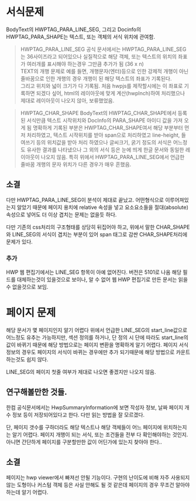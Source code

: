 # 서식문제  
BodyText의 HWPTAG_PARA_LINE_SEG, 그리고 Docinfo의 HWPTAG_PARA_SHAPE는 텍스트, 또는 객체의 서식 위치에 관여함.

> HWPTAG_PARA_LINE_SEG
공식 문서에서는 HWPTAG_PARA_LINE_SEG는 36사이즈라고 되어있으나 실질적으로 해당 객체, 또는 텍스트의 위치의 좌표가 여러개를 표시해야 하는경우 그만큼 추가가 됨 (36 x n)  
TEXT의 개행 문제로 예를 들면, 개행문자(엔터)등으로 인한 강제적 개행이 아닌 줄바꿈으로 인한 개행의 경우 개행이 된 해당 텍스트의 좌표가 기록된다.  
그리고 위치와 넓이 크기가 다 기록됨.
처음 hwpjs를 제작할시에는 이 좌표로 기록하면 되겠다 싶어, html의 레이아웃에 맞게 계산(hwpInch)하여 처리했으나 제대로 레이아웃이 나오지 않아, 보류했었음.

> HWPTAG_CHAR_SHAPE
BodyText의 HWPTAG_CHAR_SHAPE에서 등록된 서식만큼 텍스트 시작위치와 DocInfo의 PARA_SHAPE 아이디 값을 가져 오게 됨
명확하게 기록된 부분은 HWPTAG_CHAR_SHAPE여서 해당 부분부터 먼저 처리하였고, 텍스트 시작위치를 받아 span으로 처리하였고 line-height, 들여쓰기 등의 위치값을 받아 처리 하였으나 
글씨크기, 굵기 정도의 서식은 어느정도 유사한 결과를 나타냈으나 그 외의 서식 등은 눈에 띄게 한글 문서와 동일한 레이아웃이 나오지 않음.
특히 위에서 HWPTAG_PARA_LINE_SEG에서 언급한 줄바꿈 개행의 문자 위치가 다른 경우가 매우 흔했음.

## 소결 

다만  HWPTAG_PARA_LINE_SEG이 분석이 제대로 끝났고. 어떤형식으로 이루어져있는지 알았기 때문에 페이지 용치에 relative 속성을 넣고 요소요소들을 절대(absolute) 속성으로 넣어도 더 이상 겹치는 문제는 
없을듯 하다.

다만 기존의 css처리의 구조형태를 상당히 뒤집어야 하고, 위에서 말한 CHAR_SHAPE와 LINE_SEG의 서식이 겹치는 부분이 있어 span 태그로 감싼 CHAR_SHAPE처리에 문제가 있다.


### 추가

HWP 웹 편집기에서는 LINE_SEG 항목이 아예 없어진다.
버전은 5101로 나옴
해당 필드를 대체하는것이 있을것으로 보이나, 알 수 없어 웹 HWP 편집기로 만든 문서는 읽을 수 없을것으로 보임.


# 페이지 문제

해당 문서가 몇 페이지인지 알기 어렵다
위에서 언급한 LINE_SEG의 start_line값으로 어느정도 유추는 가능하지만, 
섹션 정의를 하거나, 단 정의 시 단에 따라도 start_line의 값이 바뀌기 때문에 해당 방법으로는 페이지 변환을 명확하게 알기 어렵다.
페이지 서식 정보의 경우도 페이지의 서식이 바뀌는 경우에만 추가 되기때문에 해당 방법으로 카운트하는것도 쉽지 않다.

LINE_SEG의 페이지 첫줄 여부가 제대로 나오면 좋겠지만 나오지 않음. 

## 연구해볼만한 것들.

한컴 공식문서에서는 
HwpSummaryInformation에 보면 작성자 정보, 날짜 페이지 개수 정보 등이 저장되어있다고 한다.
다만 읽는 방법을 잘 모르겠다.

단, 페이지 갯수를 구하더라도 해당 텍스트나 해당 객체들이 어느 페이지에 위치하는지는 알기 어렵다.
페이지 개행이 되는 서식, 또는 조건들을 전부 다 확인해야하는 것인지. 아니면 간단하게 페이지를 구분할만한 값이 어딘가에 있는지 찾아야 한다..

## 소결

페이지는 hwp viewer에서 빠져선 안될 기능이다.
구현의 난이도에 비해 자주 사용되지 않는 도형이나 커스텀 객체 등은 사실 안해도 될 것 같은데
페이지의 경우 무조건 알아야 하는데 알기 어렵다.

